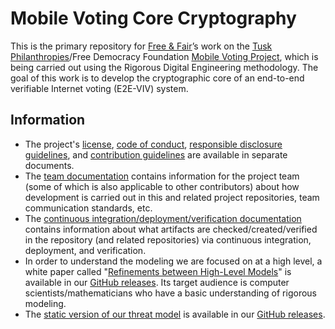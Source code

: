 # Mobile Voting Core Cryptography

This is the primary repository for [Free & Fair](https://freeandfair.us/)’s work on the [Tusk Philanthropies](https://tuskphilanthropies.org/)/Free Democracy Foundation [Mobile Voting Project](https://mobilevoting.org/), which is being carried out using the Rigorous Digital Engineering methodology. The goal of this work is to develop the cryptographic core of an end-to-end verifiable Internet voting (E2E-VIV) system.

## Information

- The project's [license](./LICENSE), [code of conduct](./CODE_OF_CONDUCT.md), [responsible disclosure guidelines](./SECURITY.md), and [contribution guidelines](./CONTRIBUTING.md) are available in separate documents.
- The [team documentation](./docs/team.md) contains information for the project team (some of which is also applicable to other contributors) about how development is carried out in this and related project repositories, team communication standards, etc.
- The [continuous integration/deployment/verification documentation](./docs/ci_cd_cv.md) contains information about what artifacts are checked/created/verified in the repository (and related repositories) via continuous integration, deployment, and verification.
- In order to understand the modeling we are focused on at a high level, a white paper called "[Refinements between High-Level Models](https://github.com/FreeAndFair/MobileVotingCoreCryptography/releases/download/latest/refinements_paper.pdf)" is available in our [GitHub releases](https://github.com/FreeAndFair/MobileVotingCoreCryptography/releases).  Its target audience is computer scientists/mathematicians who have a basic understanding of rigorous modeling.
- The [static version of our threat model](https://github.com/FreeAndFair/MobileVotingCoreCryptography/releases/download/latest/threat-model.pdf) is available in our [GitHub releases](https://github.com/FreeAndFair/MobileVotingCoreCryptography/releases).
